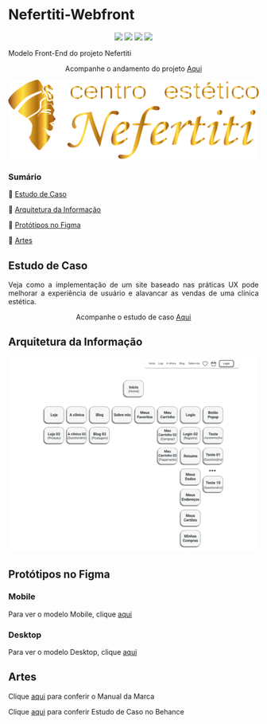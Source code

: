 # Nefertiti-Webfront

<p align="center">
  <img src="https://img.shields.io/static/v1?label= &message=HTML5&color=red&style=flat&logo=appveyor&logo=html5"/>
  <img src="https://img.shields.io/static/v1?label= &message=CSS&color=blueviolet&style=flat&logo=appveyor&logo=css"/>
  <img src="https://img.shields.io/static/v1?label=language &message=Javascript&color=orange&style=flat&logo=appveyor&logo=javascript"/>
  <img src="http://img.shields.io/static/v1?label=STATUS&message=Em Andamento&color=yellow&style=flat"/>
</p>

Modelo Front-End do projeto Nefertiti

<p align="center">Acompanhe o andamento do projeto  <a href="https://almeidastor.github.io/nefertiti-webfront/">Aqui</a></p>


<p align="center"><img src="https://github.com/almeidastor/nefertiti-webfront/blob/main/images/logo-variants/Horizontlogo2.png"></p>


### Sumário
🔹 [Estudo de Caso](#estudo-de-caso)

🔹 [Arquitetura da Informação](#arquitetura-da-informacao)

🔹 [Protótipos no Figma](#prototipos-no-figma)

🔹 [Artes](#artes)




## Estudo de Caso 
<p align="justify">
Veja como a implementação de um site baseado nas práticas UX pode melhorar a experiência de usuário e alavancar as vendas de uma clínica estética.
</p>

<p align="center">
Acompanhe o estudo de caso <a href="https://medium.com/@almeidastor/estudo-de-caso-ui-ux-nefertiti-o-guia-est%C3%A9tico-digital-fd8526af013c">Aqui</a>
</p>


## Arquitetura da Informação

<p align="center"><img src="https://github.com/almeidastor/imgsforreadme/blob/main/nefertiti/arquitetura.jpg"></p>


## Protótipos no Figma

<h3> Mobile </h3>
Para ver o modelo Mobile, clique <a href="https://www.figma.com/proto/YuVgZdCh4c2t2lJ6Yn7Hnl/Nefertiti-Webpage?node-id=142%3A3113&scaling=scale-down&page-id=25%3A4087&starting-point-node-id=142%3A3113">aqui</a>


<h3> Desktop </h3>
Para ver o modelo Desktop, clique <a href="https://www.figma.com/proto/YuVgZdCh4c2t2lJ6Yn7Hnl/Nefertiti-Webpage?node-id=172%3A3256&starting-point-node-id=172%3A3256">aqui</a>


## Artes

Clique <a href="https://drive.google.com/file/d/1GHOqu52YFHISq3KnKhuXfb2ZowV9NFQ0/view?usp=sharing">aqui</a> para conferir o Manual da Marca

Clique <a href="https://www.behance.net/gallery/134811221/Estudo-de-caso-UIUX-Nefertiti-Guia-esttico-digital">aqui</a> para conferir Estudo de Caso no Behance


